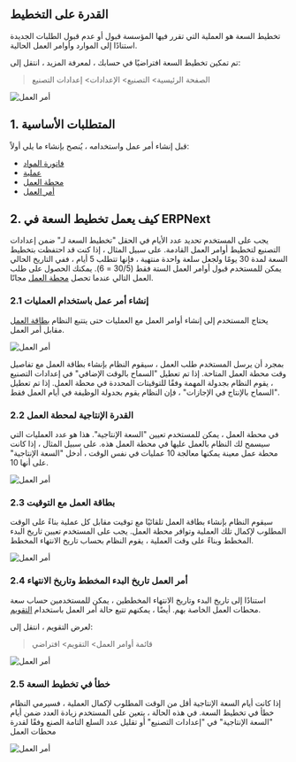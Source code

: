 ## القدرة على التخطيط

تخطيط السعة هو العملية التي تقرر فيها المؤسسة قبول أو عدم قبول الطلبات الجديدة استنادًا إلى الموارد وأوامر العمل الحالية.

تم تمكين تخطيط السعة افتراضيًا في حسابك ، لمعرفة المزيد ، انتقل إلى:

> الصفحة الرئيسية> التصنيع> الإعدادات> إعدادات التصنيع

![أمر العمل](https://docs.erpnext.com/files/capacity_planning_settings.png)

## 1. المتطلبات الأساسية

قبل إنشاء أمر عمل واستخدامه ، يُنصح بإنشاء ما يلي أولاً:

* [فاتورة المواد](https://docs.erpnext.com/docs/v13/user/manual/en/manufacturing/bill-of-materials)
* [عملية](https://docs.erpnext.com/docs/v13/user/manual/en/manufacturing/operation)
* [محطة العمل](https://docs.erpnext.com/docs/v13/user/manual/en/manufacturing/workstation)
* [أمر العمل](https://docs.erpnext.com/docs/v13/user/manual/en/manufacturing/work-order)

## 2. كيف يعمل تخطيط السعة في ERPNext

يجب على المستخدم تحديد عدد الأيام في الحقل "تخطيط السعة لـ" ضمن إعدادات التصنيع لتخطيط أوامر العمل القادمة. على سبيل المثال ، إذا كنت قد احتفظت بتخطيط السعة لمدة 30 يومًا ولجعل سلعة واحدة منتهية ، فإنها تتطلب 5 أيام ، ففي التاريخ الحالي يمكن للمستخدم قبول أوامر العمل الستة فقط (30/5 = 6). يمكنك الحصول على طلب العمل التالي عندما تحصل [محطة العمل](https://docs.erpnext.com/docs/v13/user/manual/en/manufacturing/workstation) مجانًا.

### 2.1 إنشاء أمر عمل باستخدام العمليات

يحتاج المستخدم إلى إنشاء أوامر العمل مع العمليات حتى يتتبع النظام [بطاقة العمل](https://docs.erpnext.com/docs/v13/user/manual/en/manufacturing/job-card) مقابل أمر العمل.

![أمر العمل](https://docs.erpnext.com/files/work_order_with_operations.png)

بمجرد أن يرسل المستخدم طلب العمل ، سيقوم النظام بإنشاء بطاقة العمل مع تفاصيل وقت محطة العمل المتاحة. إذا تم تعطيل "السماح بالوقت الإضافي" في إعدادات التصنيع ، يقوم النظام بجدولة المهمة وفقًا للتوقيتات المحددة في محطة العمل. إذا تم تعطيل "السماح بالإنتاج في الإجازات" ، فإن النظام يقوم بجدولة الوظيفة في أيام العمل فقط.

### 2.2 القدرة الإنتاجية لمحطة العمل

في محطة العمل ، يمكن للمستخدم تعيين "السعة الإنتاجية". هذا هو عدد العمليات التي سيسمح لك النظام بالعمل عليها في محطة العمل هذه. على سبيل المثال ، إذا كانت محطة عمل معينة يمكنها معالجة 10 عمليات في نفس الوقت ، أدخل "السعة الإنتاجية" على أنها 10.

![أمر العمل](https://docs.erpnext.com/files/work_station_capacity.png)

### 2.3 بطاقة العمل مع التوقيت

سيقوم النظام بإنشاء بطاقة العمل تلقائيًا مع توقيت مقابل كل عملية بناءً على الوقت المطلوب لإكمال تلك العملية وتوافر محطة العمل. يجب على المستخدم تعيين تاريخ البدء المخطط وبناءً على وقت العملية ، يقوم النظام بحساب تاريخ الانتهاء المخطط.

![أمر العمل](https://docs.erpnext.com/files/job_card_timing.png)

### 2.4 أمر العمل تاريخ البدء المخطط وتاريخ الانتهاء

استنادًا إلى تاريخ البدء وتاريخ الانتهاء المخططين ، يمكن للمستخدمين حساب سعة محطات العمل الخاصة بهم. أيضًا ، يمكنهم تتبع حالة أمر العمل باستخدام [التقويم](https://docs.erpnext.com/docs/v13/user/manual/en/using-erpnext/calendar).

لعرض التقويم ، انتقل إلى:

> قائمة أوامر العمل> التقويم> افتراضي

![أمر العمل](https://docs.erpnext.com/files/work_order_calendar.png)

### 2.5 خطأ في تخطيط السعة

إذا كانت أيام السعة الإنتاجية أقل من الوقت المطلوب لإكمال العملية ، فسيرمي النظام خطأ في تخطيط السعة. في هذه الحالة ، يتعين على المستخدم زيادة العدد ضمن أيام "السعة الإنتاجية" في "إعدادات التصنيع" أو تقليل عدد السلع التامة الصنع وفقًا لقدرة محطات العمل

![أمر العمل](https://docs.erpnext.com/files/capacity_planning_error.png)